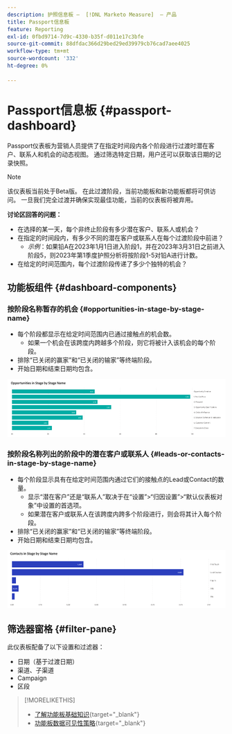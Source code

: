 ```yaml
---
description: 护照信息板 —  [!DNL Marketo Measure]  — 产品
title: Passport信息板
feature: Reporting
exl-id: 0fbd9714-7d9c-4330-b35f-d011e17c3bfe
source-git-commit: 88dfdac366d29bed29ed39979cb76cad7aee4025
workflow-type: tm+mt
source-wordcount: '332'
ht-degree: 0%

---
```


# Passport信息板 {#passport-dashboard}

Passport仪表板为营销人员提供了在指定时间段内各个阶段进行过渡时潜在客户、联系人和机会的动态视图。 通过筛选特定日期，用户还可以获取该日期的记录快照。

>[!NOTE]
>
>该仪表板当前处于Beta版。 在此过渡阶段，当前功能板和新功能板都将可供访问。 一旦我们完全过渡并确保实现最佳功能，当前的仪表板将被弃用。

**讨论区回答的问题：**

* 在选择的某一天，每个非终止阶段有多少潜在客户、联系人或机会？
* 在指定的时间段内，有多少不同的潜在客户或联系人在每个过渡阶段中前进？
   * _示例_：如果铅A在2023年1月1日进入阶段1，并在2023年3月31日之前进入阶段5，则2023年第1季度护照分析将按阶段1-5对铅A进行计数。
* 在给定的时间范围内，每个过渡阶段传递了多少个独特的机会？

## 功能板组件 {#dashboard-components}

### 按阶段名称暂存的机会 {#opportunities-in-stage-by-stage-name}

* 每个阶段都显示在给定时间范围内已通过接触点的机会数。
   * 如果一个机会在该跨度内跨越多个阶段，则它将被计入该机会的每个阶段。
* 排除“已关闭的赢家”和“已关闭的输家”等终端阶段。
* 开始日期和结束日期均包含。

![](assets/passport-dashboard-1.png)

### 按阶段名称列出的阶段中的潜在客户或联系人 {#leads-or-contacts-in-stage-by-stage-name}

* 每个阶段显示具有在给定时间范围内通过它们的接触点的Lead或Contact的数量。
   * 显示“潜在客户”还是“联系人”取决于在“设置”>“归因设置”>“默认仪表板对象”中设置的首选项。
   * 如果潜在客户或联系人在该跨度内跨多个阶段进行，则会将其计入每个阶段。
* 排除“已关闭的赢家”和“已关闭的输家”等终端阶段。
* 开始日期和结束日期均包含。

![](assets/passport-dashboard-2.png)

## 筛选器窗格 {#filter-pane}

此仪表板配备了以下设置和过滤器：

* 日期（基于过渡日期）
* 渠道、子渠道
* Campaign
* 区段

>[!MORELIKETHIS]
>
>* [了解功能板基础知识](/help/marketo-measure-discover-ui/dashboards/discover-dashboard-basics.md){target="_blank"}
>* [功能板数据可见性策略](/help/marketo-measure-discover-ui/dashboards/dashboard-data-visibility-policy.md){target="_blank"}
